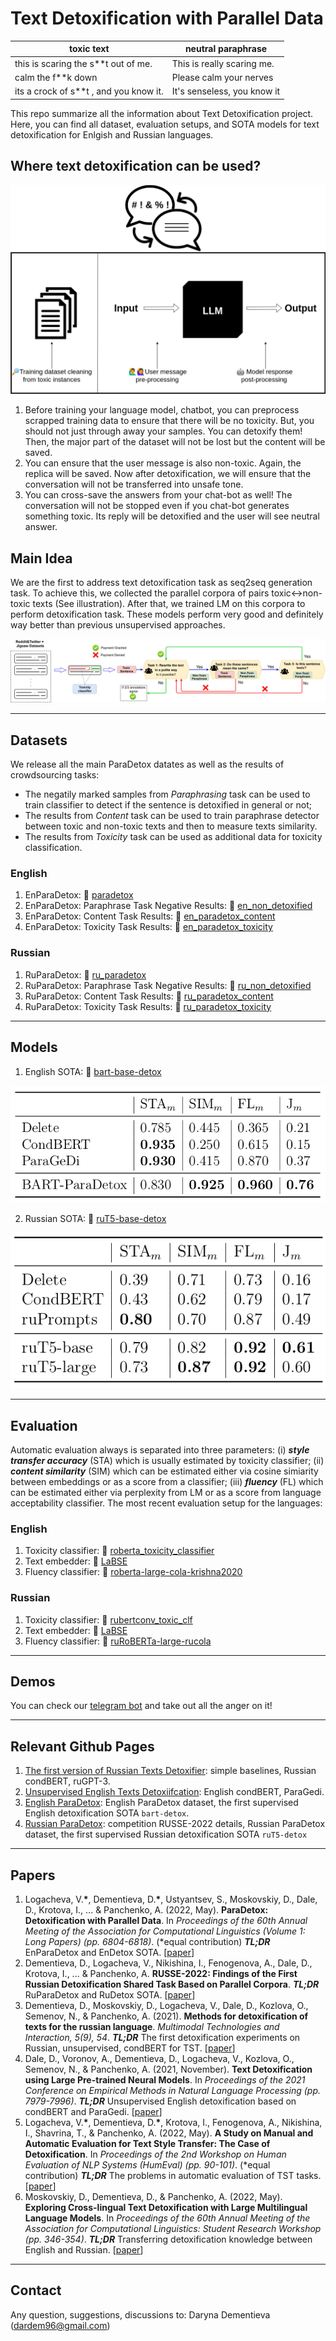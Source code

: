# Text Detoxification with Parallel Data

| toxic text   |      neutral paraphrase      |
|----------|-------------|
| this is scaring the s\*\*t out of me. | This is really scaring me.  |
| calm the f\*\*k down | Please calm your nerves  |
| its a crock of s\*\*t , and you know it. | It's senseless, you know it  |

This repo summarize all the information about Text Detoxification project. Here, you can find all dataset, evaluation setups, and SOTA models for text detoxification for Enlgish and Russian languages.

## Where text detoxification can be used?

![](https://github.com/dardem/text_detoxification/blob/main/detox_usage.png)

1. Before training your language model, chatbot, you can preprocess scrapped training data to ensure that there will be no toxicity. But, you should not just through away your samples. You can detoxify them! Then, the major part of the dataset will not be lost but the content will be saved.
2. You can ensure that the user message is also non-toxic. Again, the replica will be saved. Now after detoxification, we will ensure that the conversation will not be transferred into unsafe tone.
3. You can cross-save the answers from your chat-bot as well! The conversation will not be stopped even if you chat-bot generates something toxic. Its reply will be detoxified and the user will see neutral answer.

## Main Idea

We are the first to address text detoxification task as seq2seq generation task. To achieve this, we collected the parallel corpora of pairs toxic<->non-toxic texts (See illustration). After that, we trained LM on this corpora to perform detoxification task. These models perform very good and definitely way better than previous unsupervised approaches.

![](https://github.com/dardem/text_detoxification/blob/main/schema.jpg)

---

## Datasets

We release all the main ParaDetox datates as well as the results of crowdsourcing tasks:
* The negatily marked samples from *Paraphrasing* task can be used to train classifier to detect if the sentence is detoxified in general or not;
* The results from *Content* task can be used to train paraphrase detector between toxic and non-toxic texts and then to measure texts similarity.
* The results from *Toxicity* task can be used as additional data for toxicity classification.

### English

1. EnParaDetox: 🤗 [paradetox](https://huggingface.co/datasets/s-nlp/paradetox)
2. EnParaDetox: Paraphrase Task Negative Results: 🤗 [en_non_detoxified](https://huggingface.co/datasets/s-nlp/en_non_detoxified)
3. EnParaDetox: Content Task Results: 🤗 [en_paradetox_content](https://huggingface.co/datasets/s-nlp/en_paradetox_content)
4. EnParaDetox: Toxicity Task Results: 🤗 [en_paradetox_toxicity](https://huggingface.co/datasets/s-nlp/en_paradetox_toxicity)

### Russian

1. RuParaDetox: 🤗 [ru_paradetox](https://huggingface.co/datasets/s-nlp/ru_paradetox)
2. RuParaDetox: Paraphrase Task Negative Results: 🤗 [ru_non_detoxified](https://huggingface.co/datasets/s-nlp/ru_non_detoxified)
3. RuParaDetox: Content Task Results: 🤗 [ru_paradetox_content](https://huggingface.co/datasets/s-nlp/ru_paradetox_content)
4. RuParaDetox: Toxicity Task Results: 🤗 [ru_paradetox_toxicity](https://huggingface.co/datasets/s-nlp/ru_paradetox_toxicity)

---

## Models

1. English SOTA: 🤗 [bart-base-detox]( https://huggingface.co/s-nlp/bart-base-detox)

![](https://github.com/dardem/text_detoxification/blob/main/en_manual_results.png)

2. Russian SOTA: 🤗 [ruT5-base-detox](https://huggingface.co/s-nlp/ruT5-base-detox)

![](https://github.com/dardem/text_detoxification/blob/main/ru_manual_results.png)

---

## Evaluation
Automatic evaluation always is separated into three parameters: (i) ***style transfer accuracy*** (STA) which is usually estimated by toxicity classifier; (ii) ***content similarity*** (SIM) which can be estimated either via cosine simiarity between embeddings or as a score from a classifier; (iii) ***fluency*** (FL) which can be estimated either via perplexity from LM or as a score from language acceptability classifier. The most recent evaluation setup for the languages:

### English
1. Toxicity classifier: 🤗 [roberta_toxicity_classifier](https://huggingface.co/s-nlp/roberta_toxicity_classifier)
2. Text embedder: 🤗 [LaBSE](https://huggingface.co/sentence-transformers/LaBSE)
3. Fluency classifier: 🤗 [roberta-large-cola-krishna2020](https://huggingface.co/cointegrated/roberta-large-cola-krishna2020)

### Russian
1. Toxicity classifier: 🤗 [rubertconv_toxic_clf](https://huggingface.co/IlyaGusev/rubertconv_toxic_clf)
2. Text embedder: 🤗 [LaBSE](https://huggingface.co/sentence-transformers/LaBSE)
3. Fluency classifier: 🤗 [ruRoBERTa-large-rucola](https://huggingface.co/RussianNLP/ruRoBERTa-large-rucola)

---
## Demos

You can check our [telegram bot](https://t.me/rudetoxifierbot) and take out all the anger on it!

---
## Relevant Github Pages
1. [The first version of Russian Texts Detoxifier](https://github.com/s-nlp/rudetoxifier): simple baselines, Russian condBERT, ruGPT-3.
2. [Unsupervised English Texts Detoxiifcation](https://github.com/s-nlp/detox): English condBERT, ParaGedi.
3. [English ParaDetox](https://github.com/s-nlp/paradetox): English ParaDetox dataset, the first supervised English detoxification SOTA ``bart-detox``.
4. [Russian ParaDetox](https://github.com/s-nlp/russe_detox_2022): competition RUSSE-2022 details, Russian ParaDetox dataset, the first supervised Russian detoxification SOTA ``ruT5-detox``

---

## Papers
1. Logacheva, V.**\***, Dementieva, D.**\***, Ustyantsev, S., Moskovskiy, D., Dale, D., Krotova, I., ... & Panchenko, A. (2022, May). **ParaDetox: Detoxification with Parallel Data**. In *Proceedings of the 60th Annual Meeting of the Association for Computational Linguistics (Volume 1: Long Papers) (pp. 6804-6818)*. (\*equal contribution) ***TL;DR*** EnParaDetox and EnDetox SOTA. [[paper](https://aclanthology.org/2022.acl-long.469/)]
2. Dementieva, D., Logacheva, V., Nikishina, I., Fenogenova, A., Dale, D., Krotova, I., ... & Panchenko, A. **RUSSE-2022: Findings of the First Russian Detoxification Shared Task Based on Parallel Corpora**. ***TL;DR*** RuParaDetox and RuDetox SOTA. [[paper](https://www.dialog-21.ru/media/5755/dementievadplusetal105.pdf)]
3. Dementieva, D., Moskovskiy, D., Logacheva, V., Dale, D., Kozlova, O., Semenov, N., & Panchenko, A. (2021). **Methods for detoxification of texts for the russian language**. *Multimodal Technologies and Interaction, 5(9), 54*. ***TL;DR*** The first detoxification experiments on Russian, unsupervised, condBERT for TST. [[paper](https://www.mdpi.com/2414-4088/5/9/54/pdf)]
4. Dale, D., Voronov, A., Dementieva, D., Logacheva, V., Kozlova, O., Semenov, N., & Panchenko, A. (2021, November). **Text Detoxification using Large Pre-trained Neural Models**. In *Proceedings of the 2021 Conference on Empirical Methods in Natural Language Processing (pp. 7979-7996)*. ***TL;DR*** Unsupervised English detoxification based on condBERT and ParaGedi. [[paper](https://aclanthology.org/2021.emnlp-main.629/)]
5. Logacheva, V.**\***, Dementieva, D.**\***, Krotova, I., Fenogenova, A., Nikishina, I., Shavrina, T., & Panchenko, A. (2022, May). **A Study on Manual and Automatic Evaluation for Text Style Transfer: The Case of Detoxification**. In *Proceedings of the 2nd Workshop on Human Evaluation of NLP Systems (HumEval) (pp. 90-101)*. (\*equal contribution) ***TL;DR*** The problems in automatic evaluation of TST tasks. [[paper](https://aclanthology.org/2022.humeval-1.8/)]
6. Moskovskiy, D., Dementieva, D., & Panchenko, A. (2022, May). **Exploring Cross-lingual Text Detoxification with Large Multilingual Language Models**. In *Proceedings of the 60th Annual Meeting of the Association for Computational Linguistics: Student Research Workshop (pp. 346-354)*. ***TL;DR*** Transferring detoxification knowledge between English and Russian. [[paper](https://aclanthology.org/2022.acl-srw.26/)]

---

## Contact

Any question, suggestions, discussions to: Daryna Dementieva (dardem96@gmail.com)

